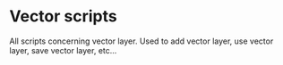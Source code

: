 # Vector scripts

All scripts concerning vector layer.
Used to add vector layer, use vector layer, save vector layer, etc...